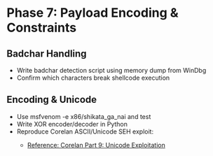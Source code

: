 # Phase 7: Payload Encoding & Constraints

## Badchar Handling
<ul>
    <li>Write badchar detection script using memory dump from WinDbg</li>
    <li>Confirm which characters break shellcode execution</li>
</ul>

## Encoding & Unicode
<ul>
    <li>Use msfvenom -e x86/shikata_ga_nai and test</li>
    <li>Write XOR encoder/decoder in Python</li>
    <li>Reproduce Corelan ASCII/Unicode SEH exploit:</li>
    <ul>
        <li><a href="https://www.corelan.be/index.php/2010/11/07/exploit-writing-tutorial-part-9-writing-unicode-exploits/">Reference: Corelan Part 9: Unicode Exploitation</a></li>
    </ul>
</ul>